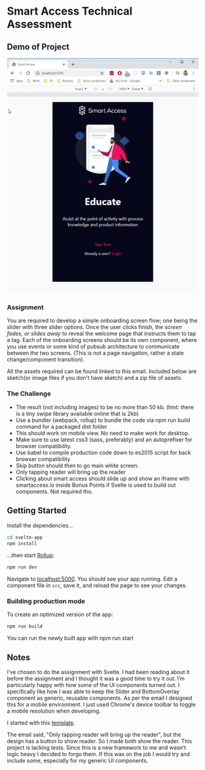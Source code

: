 # Smart Access Technical Assessment

## Demo of Project

![Demo](Demo.gif)

### Assignment

You are required to develop a simple onboarding screen flow; one being the slider with three slider options. Once the user clicks finish, the _screen fades, or slides away_ to reveal the welcome page that instructs them to tap a tag. Each of the onboarding screens should be its own component, where you use events or some kind of pubsub architecture to communicate between the two screens. (This is not a page navigation, rather a state change/component transition).

All the assets required can be found linked to this email. Included below are sketch(or image files if you don't have sketch) and a zip file of assets.

### The Challenge

- The result (not including images) to be no more than 50 kb. (hint: there is a tiny swipe library available online that is 2kb)
- Use a bundler (webpack, rollup) to bundle the code via npm run build command for a packaged dist folder
- This should work on mobile view. No need to make work for desktop.
- Make sure to use latest css3 (sass, preferably) and an autoprefixer for browser compatibility.
- Use babel to compile production code down to es2015 script for back browser compatibility
- Skip button should then to go main white screen.
- Only tapping reader will bring up the reader
- Clicking about smart access should slide up and show an iframe with smartaccess.io inside Bonus Points if Svelte is used to build out components. Not required tho.

## Getting Started

Install the dependencies...

```bash
cd svelte-app
npm install
```

...then start [Rollup](https://rollupjs.org):

```bash
npm run dev
```

Navigate to [localhost:5000](http://localhost:5000). You should see your app running. Edit a component file in `src`, save it, and reload the page to see your changes.

### Building production mode

To create an optimized version of the app:

```bash
npm run build
```

You can run the newly built app with npm run start

## Notes

I’ve chosen to do the assignment with Svelte. I had been reading about it before the assignment and I thought it was a good time to try it out. I’m particularly happy with how some of the UI components turned out. I specifically like how I was able to keep the Slider and BottomOverlay component as generic, reusable components. As per the email I designed this for a mobile environment. I just used Chrome's device toolbar to toggle a mobile resolution when developing.

I started with this [template](https://github.com/sveltejs/template).

The email said, "Only tapping reader will bring up the reader", but the design has a button to show reader. So I made both show the reader. This project is lacking tests. Since this is a new framework to me and wasn’t logic heavy I decided to forgo them. If this was on the job I would try and include some, especially for my generic UI components.
